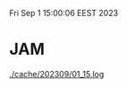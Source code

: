 Fri Sep  1 15:00:06 EEST 2023
# JAM
<a href='./cache/202309/01_15.log'>./cache/202309/01_15.log</a>
